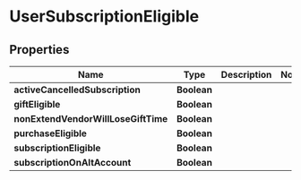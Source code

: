 

# UserSubscriptionEligible


## Properties

| Name | Type | Description | Notes |
|------------ | ------------- | ------------- | -------------|
|**activeCancelledSubscription** | **Boolean** |  |  |
|**giftEligible** | **Boolean** |  |  |
|**nonExtendVendorWillLoseGiftTime** | **Boolean** |  |  |
|**purchaseEligible** | **Boolean** |  |  |
|**subscriptionEligible** | **Boolean** |  |  |
|**subscriptionOnAltAccount** | **Boolean** |  |  |




